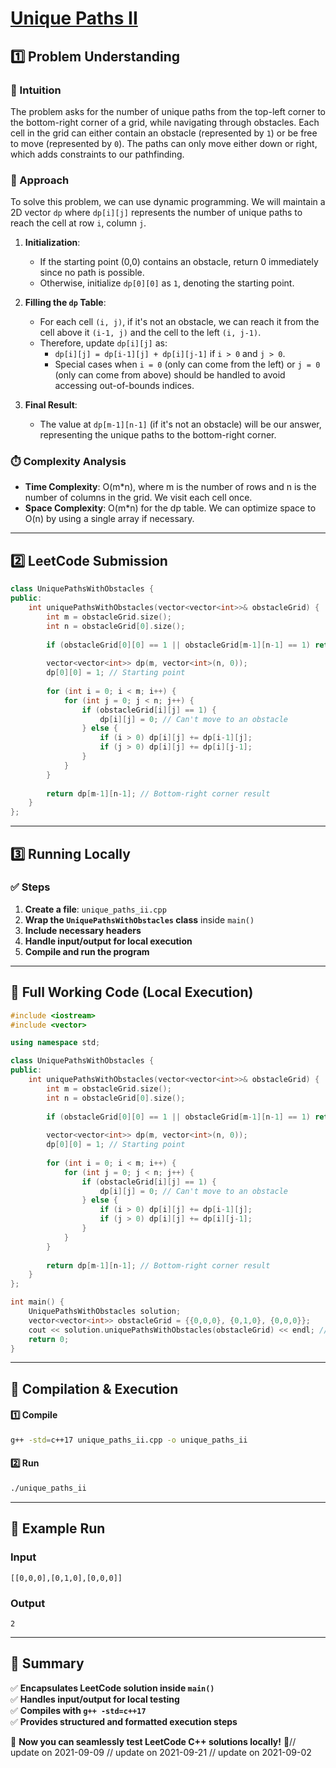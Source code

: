 # **[Unique Paths II](https://leetcode.com/problems/unique-paths-ii/description/)**  

## **1️⃣ Problem Understanding**  
### **📌 Intuition**  
The problem asks for the number of unique paths from the top-left corner to the bottom-right corner of a grid, while navigating through obstacles. Each cell in the grid can either contain an obstacle (represented by `1`) or be free to move (represented by `0`). The paths can only move either down or right, which adds constraints to our pathfinding.

### **🚀 Approach**  
To solve this problem, we can use dynamic programming. We will maintain a 2D vector `dp` where `dp[i][j]` represents the number of unique paths to reach the cell at row `i`, column `j`.

1. **Initialization**:
   - If the starting point (0,0) contains an obstacle, return 0 immediately since no path is possible.
   - Otherwise, initialize `dp[0][0]` as `1`, denoting the starting point.

2. **Filling the `dp` Table**:
   - For each cell `(i, j)`, if it's not an obstacle, we can reach it from the cell above it `(i-1, j)` and the cell to the left `(i, j-1)`.
   - Therefore, update `dp[i][j]` as: 
     - `dp[i][j] = dp[i-1][j] + dp[i][j-1]` if `i > 0` and `j > 0`.
     - Special cases when `i = 0` (only can come from the left) or `j = 0` (only can come from above) should be handled to avoid accessing out-of-bounds indices.

3. **Final Result**:
   - The value at `dp[m-1][n-1]` (if it's not an obstacle) will be our answer, representing the unique paths to the bottom-right corner.

### **⏱️ Complexity Analysis**  
- **Time Complexity**: O(m*n), where m is the number of rows and n is the number of columns in the grid. We visit each cell once.
- **Space Complexity**: O(m*n) for the dp table. We can optimize space to O(n) by using a single array if necessary.

---  

## **2️⃣ LeetCode Submission**  
```cpp
class UniquePathsWithObstacles {
public:
    int uniquePathsWithObstacles(vector<vector<int>>& obstacleGrid) {
        int m = obstacleGrid.size();
        int n = obstacleGrid[0].size();
        
        if (obstacleGrid[0][0] == 1 || obstacleGrid[m-1][n-1] == 1) return 0;
        
        vector<vector<int>> dp(m, vector<int>(n, 0));
        dp[0][0] = 1; // Starting point
        
        for (int i = 0; i < m; i++) {
            for (int j = 0; j < n; j++) {
                if (obstacleGrid[i][j] == 1) {
                    dp[i][j] = 0; // Can't move to an obstacle
                } else {
                    if (i > 0) dp[i][j] += dp[i-1][j];
                    if (j > 0) dp[i][j] += dp[i][j-1];
                }
            }
        }
        
        return dp[m-1][n-1]; // Bottom-right corner result
    }
};  
```  

---  

## **3️⃣ Running Locally**  
### **✅ Steps**  
1. **Create a file**: `unique_paths_ii.cpp`  
2. **Wrap the `UniquePathsWithObstacles` class** inside `main()`  
3. **Include necessary headers**  
4. **Handle input/output for local execution**  
5. **Compile and run the program**  

---  

## **📝 Full Working Code (Local Execution)**  
```cpp
#include <iostream>
#include <vector>

using namespace std;

class UniquePathsWithObstacles {
public:
    int uniquePathsWithObstacles(vector<vector<int>>& obstacleGrid) {
        int m = obstacleGrid.size();
        int n = obstacleGrid[0].size();
        
        if (obstacleGrid[0][0] == 1 || obstacleGrid[m-1][n-1] == 1) return 0;
        
        vector<vector<int>> dp(m, vector<int>(n, 0));
        dp[0][0] = 1; // Starting point
        
        for (int i = 0; i < m; i++) {
            for (int j = 0; j < n; j++) {
                if (obstacleGrid[i][j] == 1) {
                    dp[i][j] = 0; // Can't move to an obstacle
                } else {
                    if (i > 0) dp[i][j] += dp[i-1][j];
                    if (j > 0) dp[i][j] += dp[i][j-1];
                }
            }
        }
        
        return dp[m-1][n-1]; // Bottom-right corner result
    }
};

int main() {
    UniquePathsWithObstacles solution;
    vector<vector<int>> obstacleGrid = {{0,0,0}, {0,1,0}, {0,0,0}};
    cout << solution.uniquePathsWithObstacles(obstacleGrid) << endl; // Output: 2
    return 0;
}  
```  

---  

## **🔧 Compilation & Execution**  
#### **1️⃣ Compile**  
```bash
g++ -std=c++17 unique_paths_ii.cpp -o unique_paths_ii
```  

#### **2️⃣ Run**  
```bash
./unique_paths_ii
```  

---  

## **🎯 Example Run**  
### **Input**  
```
[[0,0,0],[0,1,0],[0,0,0]]
```  
### **Output**  
```
2
```  

---  

## **📌 Summary**  
✅ **Encapsulates LeetCode solution inside `main()`**  
✅ **Handles input/output for local testing**  
✅ **Compiles with `g++ -std=c++17`**  
✅ **Provides structured and formatted execution steps**  

🚀 **Now you can seamlessly test LeetCode C++ solutions locally!** 🚀// update on 2021-09-09
// update on 2021-09-21
// update on 2021-09-02
